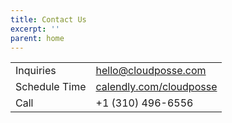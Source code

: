 ```yaml
---
title: Contact Us
excerpt: ''
parent: home
---
```

|               |                                                            | 
| ------------- | ---------------------------------------------------------- |
| Inquiries     | [hello@cloudposse.com](mailto:hello@cloudposse.com)        |
| Schedule Time | [calendly.com/cloudposse](https://calendly.com/cloudposse) |
| Call          | +1 (310) 496-6556                                          |
